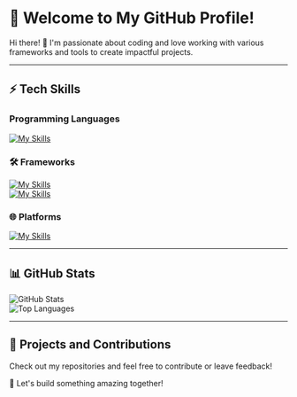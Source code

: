 # 🌟 Welcome to My GitHub Profile!

Hi there! 👋 I'm passionate about coding and love working with various frameworks and tools to create impactful projects.

---

## ⚡ Tech Skills

### Programming Languages
[![My Skills](https://skillicons.dev/icons?i=java,py,js,html,css,c,mysql)](https://skillicons.dev)

### 🛠️ Frameworks
[![My Skills](https://skillicons.dev/icons?i=flask)](https://skillicons.dev)  
[![My Skills](https://skillicons.dev/icons?i=react,flask)](https://skillicons.dev)

### 🌐 Platforms
[![My Skills](https://skillicons.dev/icons?i=windows,apple,linux)](https://skillicons.dev)

---

## 📊 GitHub Stats

![GitHub Stats](https://github-readme-stats.vercel.app/api?username=YOUR_USERNAME&show_icons=true&theme=radical)  
![Top Languages](https://github-readme-stats.vercel.app/api/top-langs/?username=YOUR_USERNAME&layout=compact&theme=radical)

---

## 📌 Projects and Contributions

Check out my repositories and feel free to contribute or leave feedback!

🌟 Let's build something amazing together!
